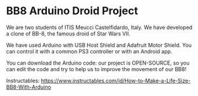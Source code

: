 # BB8 Arduino Droid Project
We are two students of ITIS Meucci Castelfidardo, Italy.
We have developed a clone of BB-8, the famous droid of Star Wars VII.

We have used Arduino with USB Host Shield and Adafruit Motor Shield. You can control it with a common PS3 controller or with an Android app.

You can download the Arduino code: our project is OPEN-SOURCE, so you can edit the code and try to help us to improve the movement of our BB8!

Instructables: https://www.instructables.com/id/How-to-Make-a-Life-Size-BB8-With-Arduino
